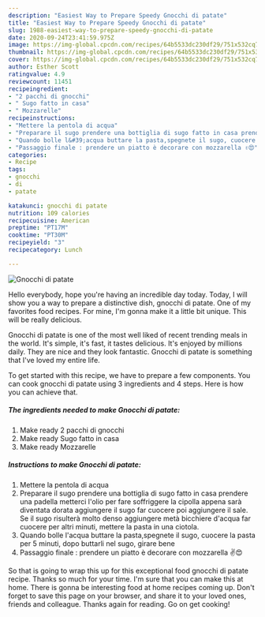 ```yaml
---
description: "Easiest Way to Prepare Speedy Gnocchi di patate"
title: "Easiest Way to Prepare Speedy Gnocchi di patate"
slug: 1988-easiest-way-to-prepare-speedy-gnocchi-di-patate
date: 2020-09-24T23:41:59.975Z
image: https://img-global.cpcdn.com/recipes/64b5533dc230df29/751x532cq70/gnocchi-di-patate-recipe-main-photo.jpg
thumbnail: https://img-global.cpcdn.com/recipes/64b5533dc230df29/751x532cq70/gnocchi-di-patate-recipe-main-photo.jpg
cover: https://img-global.cpcdn.com/recipes/64b5533dc230df29/751x532cq70/gnocchi-di-patate-recipe-main-photo.jpg
author: Esther Scott
ratingvalue: 4.9
reviewcount: 11451
recipeingredient:
- "2 pacchi di gnocchi"
- " Sugo fatto in casa"
- " Mozzarelle"
recipeinstructions:
- "Mettere la pentola di acqua"
- "Preparare il sugo prendere una bottiglia di sugo fatto in casa prendere una padella metterci l&#39;olio per fare soffriggere la cipolla appena sarà diventata dorata aggiungere il sugo far cuocere poi aggiungere il sale. Se il sugo risulterà molto denso aggiungere metà bicchiere d&#39;acqua far cuocere per altri minuti, mettere la pasta in una ciotola."
- "Quando bolle l&#39;acqua buttare la pasta,spegnete il sugo, cuocere la pasta per 5 minuti, dopo buttarli nel sugo, girare bene"
- "Passaggio finale : prendere un piatto è decorare con mozzarella ✌️😍"
categories:
- Recipe
tags:
- gnocchi
- di
- patate

katakunci: gnocchi di patate 
nutrition: 109 calories
recipecuisine: American
preptime: "PT17M"
cooktime: "PT30M"
recipeyield: "3"
recipecategory: Lunch

---
```



![Gnocchi di patate](https://img-global.cpcdn.com/recipes/64b5533dc230df29/751x532cq70/gnocchi-di-patate-recipe-main-photo.jpg)

Hello everybody, hope you're having an incredible day today. Today, I will show you a way to prepare a distinctive dish, gnocchi di patate. One of my favorites food recipes. For mine, I'm gonna make it a little bit unique. This will be really delicious.



Gnocchi di patate is one of the most well liked of recent trending meals in the world. It's simple, it's fast, it tastes delicious. It's enjoyed by millions daily. They are nice and they look fantastic. Gnocchi di patate is something that I've loved my entire life.


To get started with this recipe, we have to prepare a few components. You can cook gnocchi di patate using 3 ingredients and 4 steps. Here is how you can achieve that.

<!--inarticleads1-->

##### The ingredients needed to make Gnocchi di patate:

1. Make ready 2 pacchi di gnocchi
1. Make ready  Sugo fatto in casa
1. Make ready  Mozzarelle




<!--inarticleads2-->

##### Instructions to make Gnocchi di patate:

1. Mettere la pentola di acqua
1. Preparare il sugo prendere una bottiglia di sugo fatto in casa prendere una padella metterci l&#39;olio per fare soffriggere la cipolla appena sarà diventata dorata aggiungere il sugo far cuocere poi aggiungere il sale. Se il sugo risulterà molto denso aggiungere metà bicchiere d&#39;acqua far cuocere per altri minuti, mettere la pasta in una ciotola.
1. Quando bolle l&#39;acqua buttare la pasta,spegnete il sugo, cuocere la pasta per 5 minuti, dopo buttarli nel sugo, girare bene
1. Passaggio finale : prendere un piatto è decorare con mozzarella ✌️😍




So that is going to wrap this up for this exceptional food gnocchi di patate recipe. Thanks so much for your time. I'm sure that you can make this at home. There is gonna be interesting food at home recipes coming up. Don't forget to save this page on your browser, and share it to your loved ones, friends and colleague. Thanks again for reading. Go on get cooking!
